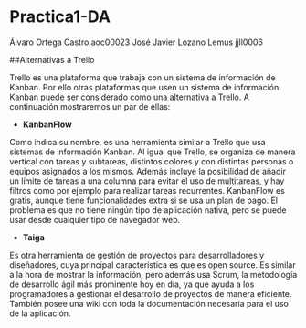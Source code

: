 
# Practica1-DA

Álvaro Ortega Castro aoc00023
José Javier Lozano Lemus jjll0006

##Alternativas a Trello

Trello es una plataforma que trabaja con un sistema de información de Kanban. Por ello otras plataformas que usen un sistema de información Kanban puede ser considerado como una alternativa a Trello. A continuación mostraremos un par de ellas:

- **KanbanFlow**

Como indica su nombre, es una herramienta similar a Trello que usa sistemas de información Kanban. Al igual que Trello, se organiza de manera vertical con tareas y subtareas, distintos colores y con distintas personas o equipos asignados a los mismos. Además incluye la posibilidad de añadir un límite de tareas a una columna para evitar el uso de multitareas, y hay filtros como por ejemplo para realizar tareas recurrentes. KanbanFlow es gratis, aunque tiene funcionalidades extra si se usa un plan de pago. El problema es que no tiene ningún tipo de aplicación nativa, pero se puede usar desde cualquier tipo de navegador web.

- **Taiga**

Es otra herramienta de gestión de proyectos para desarrolladores y diseñadores, cuya principal característica es que es open source. Es similar a la hora de mostrar la información, pero además usa Scrum, la metodología de desarrollo ágil más prominente hoy en día, ya que ayuda a los programadores a gestionar el desarrollo de proyectos de manera eficiente. También posee una wiki con toda la documentación necesaria para el uso de la aplicación.

